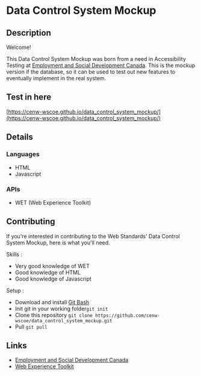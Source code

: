 # Data Control System Mockup

## Description
Welcome!

This Data Control System Mockup was born from a need in Accessibility Testing at [Employment and Social Development Canada](https://www.canada.ca/en/employment-social-development.html). This is the mockup version if the database, so it can be used to test out new features to eventually implement in the real system.

## Test in here
[https://cenw-wscoe.github.io/data_control_system_mockup/](https://cenw-wscoe.github.io/data_control_system_mockup/)

## Details
### Languages
- HTML
- Javascript

### APIs
- WET (Web Experience Toolkit)

## Contributing
If you're interested in contributing to the Web Standards' Data Control System Mockup, here is what you'll need.

Skills :
- Very good knowledge of WET
- Good knowledge of HTML
- Good knowledge of Javascript

Setup :
- Download and install [Git Bash](https://git-scm.com/downloads)
- Init git in your working folder`git init`
- Clone this repository `git clone https://github.com/cenw-wscoe/data_control_system_mockup.git`
- Pull `git pull`

## Links
- [Employment and Social Development Canada](https://www.canada.ca/en/employment-social-development.html)
- [Web Experience Toolkit](https://wet-boew.github.io/v4.0-ci/index-en.html)